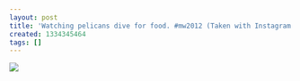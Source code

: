 ```yaml
---
layout: post
title: 'Watching pelicans dive for food. #mw2012 (Taken with Instagram at Harbor Island)'
created: 1334345464
tags: []
---
```

![](http://26.media.tumblr.com/tumblr_m2fnjs22Xh1rsr8w3o1_500.jpg)


